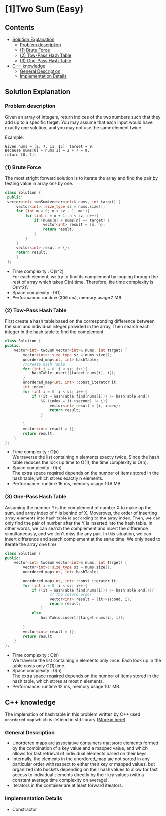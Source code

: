 # [1]Two Sum (Easy)

## Contents
- [Solution Explanation](#solution-explanation)
  - [Problem description](#problem-description)
  - [(1) Brute Force](#1-brute-force) 
  - [(2) Tow-Pass Hash Table](#2-tow-pass-hash-table)
  - [(3) One-Pass Hash Table](#3-one-pass-hash-table)
- [C++ knowledge](#c-knowledge)
  - [General Description](#general-description)
  - [Implementation Details](#implementation-details)

## Solution Explanation

### Problem description

Given an array of integers, return indices of the two numbers such that they add up to a specific target. You may assume that each input would have exactly one solution, and you may not use the same element twice.

Example:

```
Given nums = [2, 7, 11, 15], target = 9,
Because nums[0] + nums[1] = 2 + 7 = 9,
return [0, 1].
```

 
###  (1) Brute Force 
  The most stright forward solution is to iterate the array and find the pair by testing value in array one by one. 
   ``` C++
   class Solution {
    public:
    vector<int> twoSum(vector<int>& nums, int target) {
        vector<int>::size_type sz = nums.size();
        for (int m = 0; m < sz - 1; m++){
            for (int n = m + 1; n < sz; n++){
                if (nums[m] + nums[n] == target) {
                    vector<int> result = {m, n};
                    return result;
                }
            }
        }
        vector<int> result = {};
        return result;        
        }
    };
   ```



- Time complexity : O(n^2)\
  For each element, we try to find its complement by looping through the rest of array which takes O(n) time. Therefore, the time complexity is O(n^2)\
- Space complexity : O(1) 
- Performance: runtime (356 ms), memory usage 7 MB.

### (2) Tow-Pass Hash Table
First create a hash table based on the corresponding difference between the sum and individual integer provided in the array. Then search each integer in the hash table to find the complement.
  
``` C++
class Solution {
public:
    vector<int> twoSum(vector<int>& nums, int target) {
        vector<int>::size_type sz = nums.size();
        unordered_map<int, int> hashTable;
        //Create hash table
        for (int i = 0; i < sz; i++){
            hashTable.insert({target-nums[i], i});
        }
        unordered_map<int, int>::const_iterator it;
        int index;
        for (int i = 0; i < sz; i++){
            if ((it = hashTable.find(nums[i])) != hashTable.end() 
                && (index = it->second) != i){
                    vector<int> result = {i, index};
                    return result;
                }
                
        }
        vector<int> result = {};
        return result;        
    }
};

```

- Time complexity : O(n)\
  We traverse the list containing n elements exactly twice.  Since the hash table reduces the look up time to O(1), the time complexity is O(n).
- Space complexity : O(n)\
  The extra space required depends on the number of items stored in the hash table, which stores exactly n elements. 
- Performance: runtime 16 ms, memory usage 10.6 MB.
    
    

### (3) One-Pass Hash Table
   Assuming the number Y is the complement of number X to make up the sum, and array index of Y is behind of X. Moverover, the order of inserting array elements into hash table is according to the array index. Then, we can only find the pair of number after the Y is inserted into the hash table. In other words, we can search the complement and insert the difference simultaneously, and we don't miss the any pair. In this situation, we can insert difference and search complement at the same time. We only need to iterate the array one time.

``` C++
class Solution {
public:
    vector<int> twoSum(vector<int>& nums, int target) {
        vector<int>::size_type sz = nums.size();
        unordered_map<int, int> hashTable;

        unordered_map<int, int>::const_iterator it;
        for (int i = 0; i < sz; i++){
            if ((it = hashTable.find(nums[i])) != hashTable.end()){
                    // The return order
                    vector<int> result = {it->second, i}; 
                    return result;
                }
            else 
                hashTable.insert({target-nums[i], i});
                
        }
        vector<int> result = {};
        return result;        
    }
};
```


- Time complexity : O(n)\
  We traverse the list containing n elements only once. Each look up in the table costs only O(1) time.
- Space complexity : O(n)\
  The extra space required depends on the number of items stored in the hash table, which stores at most n elements.
- Performance: runtime 12 ms, memory usage 10.1 MB.

## C++ knowledge
The implenation of hash table in this problem written by C++ used ```unordered_map``` which is defiend in std library ([More in here](http://www.cplusplus.com/reference/unordered_map/unordered_map/)).

### General Description
  - Unordered maps are associative containers that store elements formed by the combination of a key value and a mapped value, and which allows for fast retrieval of individual elements based on their keys.
  - Internally, the elements in the unordered_map are not sorted in any particular order with respect to either their key or mapped values, but organized into buckets depending on their hash values to allow for fast access to individual elements directly by their key values (with a constant average time complexity on average).
  - Iterators in the container are at least forward iterators.
### Implementation Details
  - Constractor 
